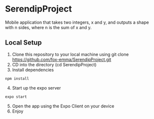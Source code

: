 # SerendipProject

Mobile application that takes two integers, x and y, and outputs a shape with n sides, where n is the sum of x and y.

## Local Setup

1. Clone this repository to your local machine using git clone https://github.com/fox-emma/SerendipProject.git
2. CD into the directory (cd SerendipProject)
3. Install dependencies

```bash
npm install
```
4. Start up the expo server

```bash
expo start
```
5. Open the app using the Expo Client on your device
6. Enjoy
